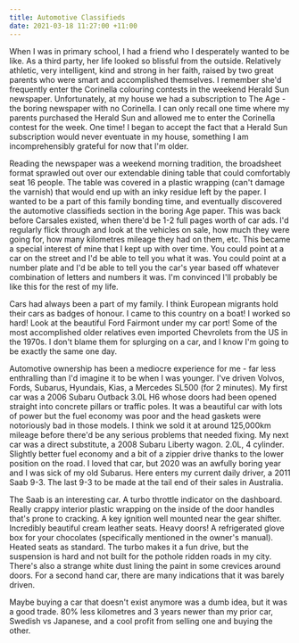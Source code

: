 ```yaml
---
title: Automotive Classifieds
date: 2021-03-18 11:27:00 +11:00
---
```


When I was in primary school, I had a friend who I desperately wanted to be like. As a third party, her life looked so blissful from the outside. Relatively athletic, very intelligent, kind and strong in her faith, raised by two great parents who were smart and accomplished themselves. I remember she'd frequently enter the Corinella colouring contests in the weekend Herald Sun newspaper. Unfortunately, at my house we had a subscription to The Age - the boring newspaper with no Corinella. I can only recall one time where my parents purchased the Herald Sun and allowed me to enter the Corinella contest for the week. One time! I began to accept the fact that a Herald Sun subscription would never eventuate in my house, something I am incomprehensibly grateful for now that I'm older. 

Reading the newspaper was a weekend morning tradition, the broadsheet format sprawled out over our extendable dining table that could comfortably seat 16 people. The table was covered in a plastic wrapping (can't damage the varnish) that would end up with an inky residue left by the paper. I wanted to be a part of this family bonding time, and eventually discovered the automotive classifieds section in the boring Age paper. This was back before Carsales existed, when there'd be 1-2 full pages worth of car ads. I'd regularly flick through and look at the vehicles on sale, how much they were going for, how many kilometres mileage they had on them, etc. This became a special interest of mine that I kept up with over time. You could point at a car on the street and I'd be able to tell you what it was. You could point at a number plate and I'd be able to tell you the car's year based off whatever combination of letters and numbers it was. I'm convinced I'll probably be like this for the rest of my life.

Cars had always been a part of my family. I think European migrants hold their cars as badges of honour. I came to this country on a boat! I worked so hard! Look at the beautiful Ford Fairmont under my car port! Some of the most accomplished older relatives even imported Chevrolets from the US in the 1970s. I don't blame them for splurging on a car, and I know I'm going to be exactly the same one day. 

Automotive ownership has been a mediocre experience for me - far less enthralling than I'd imagine it to be when I was younger. I've driven Volvos, Fords, Subarus, Hyundais, Kias, a Mercedes SL500 (for 2 minutes). My first car was a 2006 Subaru Outback 3.0L H6 whose doors had been opened straight into concrete pillars or traffic poles. It was a beautiful car with lots of power but the fuel economy was poor and the head gaskets were notoriously bad in those models. I think we sold it at around 125,000km mileage before there'd be any serious problems that needed fixing. My next car was a direct substitute, a 2008 Subaru Liberty wagon. 2.0L, 4 cylinder. Slightly better fuel economy and a bit of a zippier drive thanks to the lower position on the road. I loved that car, but 2020 was an awfully boring year and I was sick of my old Subarus. Here enters my current daily driver, a 2011 Saab 9-3. The last 9-3 to be made at the tail end of their sales in Australia. 

The Saab is an interesting car. A turbo throttle indicator on the dashboard. Really crappy interior plastic wrapping on the inside of the door handles that's prone to cracking. A key ignition well mounted near the gear shifter. Incredibly beautiful cream leather seats. Heavy doors! A refrigerated glove box for your chocolates (specifically mentioned in the owner's manual). Heated seats as standard. The turbo makes it a fun drive, but the suspension is hard and not built for the pothole ridden roads in my city. There's also a strange white dust lining the paint in some crevices around doors. For a second hand car, there are many indications that it was barely driven.

Maybe buying a car that doesn't exist anymore was a dumb idea, but it was a good trade. 80% less kilometres and 3 years newer than my prior car, Swedish vs Japanese, and a cool profit from selling one and buying the other. 